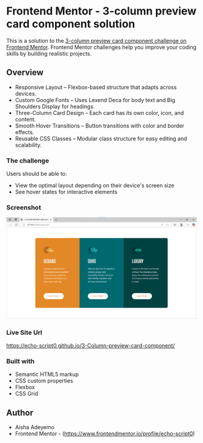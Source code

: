 # Frontend Mentor - 3-column preview card component solution

This is a solution to the [3-column preview card component challenge on Frontend Mentor](https://www.frontendmentor.io/challenges/3column-preview-card-component-pH92eAR2-). Frontend Mentor challenges help you improve your coding skills by building realistic projects. 

## Overview
- Responsive Layout – Flexbox-based structure that adapts across devices.
- Custom Google Fonts – Uses Lexend Deca for body text and Big Shoulders Display for headings.
- Three-Column Card Design – Each card has its own color, icon, and content.
- Smooth Hover Transitions – Button transitions with color and border effects.
- Reusable CSS Classes – Modular class structure for easy editing and scalability.

### The challenge
Users should be able to:
- View the optimal layout depending on their device's screen size
- See hover states for interactive elements

### Screenshot
![Preview](image.png)

### Live Site Url
 https://echo-script0.github.io/3-Column-preview-card-component/

### Built with
- Semantic HTML5 markup
- CSS custom properties
- Flexbox
- CSS Grid

## Author
- Aisha Adeyemo
- Frontend Mentor - (https://www.frontendmentor.io/profile/echo-script0)